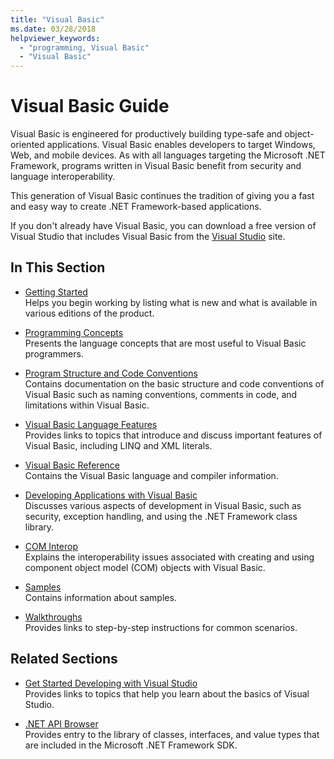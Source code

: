 ```yaml
---
title: "Visual Basic"
ms.date: 03/28/2018
helpviewer_keywords:
  - "programming, Visual Basic"
  - "Visual Basic"
---
```

# Visual Basic Guide

Visual Basic is engineered for productively building type-safe and object-oriented applications. Visual Basic enables developers to target Windows, Web, and mobile devices. As with all languages targeting the Microsoft .NET Framework, programs written in Visual Basic benefit from security and language interoperability.

This generation of Visual Basic continues the tradition of giving you a fast and easy way to create .NET Framework-based applications.

If you don't already have Visual Basic, you can download a free version of Visual Studio that includes Visual Basic from the [Visual Studio](https://aka.ms/vsdownload?utm_source=mscom&utm_campaign=msdocs) site.

## In This Section

- [Getting Started](../visual-basic/getting-started/index.md)  
  Helps you begin working by listing what is new and what is available in various editions of the product.

- [Programming Concepts](../visual-basic/programming-guide/concepts/index.md)  
  Presents the language concepts that are most useful to Visual Basic programmers.

- [Program Structure and Code Conventions](../visual-basic/programming-guide/program-structure/program-structure-and-code-conventions.md)  
  Contains documentation on the basic structure and code conventions of Visual Basic such as naming conventions, comments in code, and limitations within Visual Basic.

- [Visual Basic Language Features](../visual-basic/programming-guide/language-features/index.md)  
  Provides links to topics that introduce and discuss important features of Visual Basic, including LINQ and XML literals.

- [Visual Basic Reference](../visual-basic/reference/index.md)  
  Contains the Visual Basic language and compiler information.

- [Developing Applications with Visual Basic](../visual-basic/developing-apps/index.md)  
  Discusses various aspects of development in Visual Basic, such as security, exception handling, and using the .NET Framework class library.

- [COM Interop](../visual-basic/programming-guide/com-interop/index.md)  
  Explains the interoperability issues associated with creating and using component object model (COM) objects with Visual Basic.

- [Samples](../visual-basic/sample-applications.md)  
  Contains information about samples.

- [Walkthroughs](../visual-basic/walkthroughs.md)  
  Provides links to step-by-step instructions for common scenarios.

## Related Sections

- [Get Started Developing with Visual Studio](/visualstudio/ide/visual-studio-ide)  
  Provides links to topics that help you learn about the basics of Visual Studio.

- [.NET API Browser](../../api/index.md)  
  Provides entry to the library of classes, interfaces, and value types that are included in the Microsoft .NET Framework SDK.
